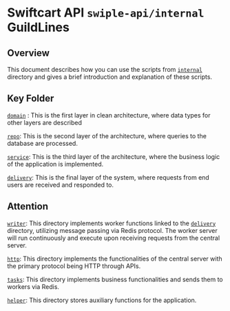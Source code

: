 # Swiftcart API `swiple-api/internal` GuildLines

## Overview

This document describes how you can use the scripts from [`internal`](.) directory and gives a brief introduction and explanation of these scripts.

## Key Folder

[`domain`](./domain/) : This is the first layer in clean architecture, where data types for other layers are described

[`repo`](./repo/): This is the second layer of the architecture, where queries to the database are processed.

[`service`](./service/): This is the third layer of the architecture, where the business logic of the application is implemented.

[`delivery`](./delivery/): This is the final layer of the system, where requests from end users are received and responded to.

## Attention

[`writer`](./writer/): This directory implements worker functions linked to the [`delivery`](./delivery/) directory, utilizing message passing via Redis protocol. The worker server will run continuously and execute upon receiving requests from the central server.

[`http`](./http/): This directory implements the functionalities of the central server with the primary protocol being HTTP through APIs.

[`tasks`](./tasks): This directory implements business functionalities and sends them to workers via Redis.

[`helper`](./helper/): This directory stores auxiliary functions for the application.
